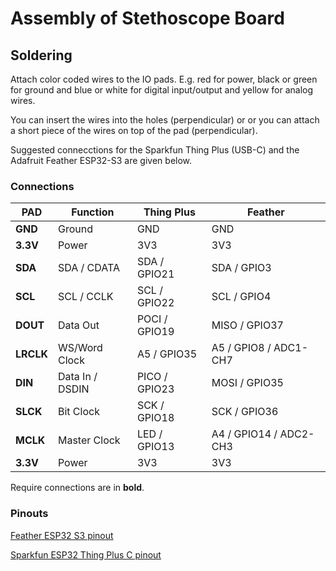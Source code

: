 # Assembly of Stethoscope Board

## Soldering

Attach color coded wires to the IO pads. E.g. red for power, black or green for ground and blue or white for digital input/output and yellow for analog wires. 

You can insert the wires into the holes (perpendicular) or or you can attach a short piece of the wires on top of the pad (perpendicular).

Suggested connecctions for the Sparkfun Thing Plus (USB-C) and the Adafruit Feather ESP32-S3 are given below.

### Connections

PAD       | Function        | Thing Plus    | Feather
---       |---              |---            |---
**GND**   | Ground          | GND           | GND   
**3.3V**  | Power           | 3V3           | 3V3
**SDA**   | SDA / CDATA     | SDA  / GPIO21 | SDA  / GPIO3
**SCL**   | SCL / CCLK      | SCL  / GPIO22 | SCL  / GPIO4
**DOUT**  | Data Out        | POCI / GPIO19 | MISO / GPIO37
**LRCLK** | WS/Word Clock   | A5   / GPIO35 | A5   / GPIO8 / ADC1-CH7
**DIN**   | Data In / DSDIN | PICO / GPIO23 | MOSI / GPIO35
**SLCK**  | Bit Clock       | SCK  / GPIO18 | SCK  / GPIO36
**MCLK**  | Master Clock    | LED  / GPIO13 | A4   / GPIO14 / ADC2-CH3
**3.3V**  | Power           | 3V3           | 3V3

Require connections are in **bold**.

### Pinouts
[Feather ESP32 S3 pinout](https://cdn-learn.adafruit.com/assets/assets/000/110/811/original/adafruit_products_Adafruit_Feather_ESP32-S3_Pinout.png)

[Sparkfun ESP32 Thing Plus C pinout](https://cdn.sparkfun.com/assets/3/9/5/f/e/SparkFun_Thing_Plus_ESP32_WROOM_C_graphical_datasheet2.pdf)
